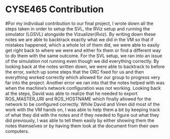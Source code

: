 # CYSE465 Contribution
#For my individual contribution to our final project, I wrote down all the steps taken in order to setup the SVL, the RViz setup and running the simulator (LGSVL) alongside the Vizualizer(Rviz). By writing down these notes we are able to backtrack exactly what we did in the VM so that if mistakes happened, which a whole lot of them did, we were able to easily get right back to where we were and either fix them or find a different way to do them with the same outcome. For the SVL setup, we ran into an issue of the simulation not running even though we did everything correctly. By looking back at the notes written down, we were able to backtrack to before the error, switch up some steps that the ORC fixed for us and then everything worked correctly which allowed for our group to progress very far into the project. Another error we ran into that the notes helped with was when the machine’s network configuration was not working. Looking back at the steps, David was able to realize that he needed to export ROS_MASTER_URI and ROS_HOSTNAME which finally allowed for the network to be configured correctly. While David and Viren did most of the work with the VM hands on, I was able to help them a bit by keeping track of what they did with the notes and if they needed to figure out what they did previously, I was able to tell them easily by either showing them the notes themselves or by having them look at the document from their own computers. 
